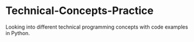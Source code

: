 # Technical-Concepts-Practice
Looking into different technical programming concepts with code examples in Python.
